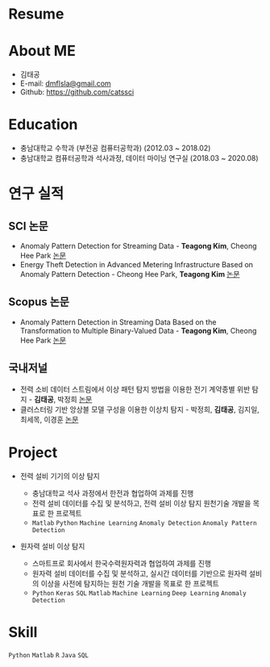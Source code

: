 # Resume

# About ME
- 김태공
- E-mail: dmflsla@gmail.com
- Github: https://github.com/catssci

# Education
- 충남대학교 수학과 (부전공 컴퓨터공학과) (2012.03 ~ 2018.02)
- 충남대학교 컴퓨터공학과 석사과정, 데이터 마이닝 연구실 (2018.03 ~ 2020.08)

# 연구 실적
## SCI 논문
- Anomaly Pattern Detection for Streaming Data - **Teagong Kim**, Cheong Hee Park [논문](https://www.sciencedirect.com/science/article/abs/pii/S0957417420300774)
- Energy Theft Detection in Advanced Metering Infrastructure Based on Anomaly Pattern Detection - Cheong Hee Park, **Teagong Kim** [논문](https://www.mdpi.com/1996-1073/13/15/3832)
## Scopus 논문
- Anomaly Pattern Detection in Streaming Data Based on the Transformation to Multiple Binary-Valued Data - **Teagong Kim**, Cheong Hee Park [논문](https://sciendo.com/pdf/10.2478/jaiscr-2022-0002)
## 국내저널
- 전력 소비 데이터 스트림에서 이상 패턴 탐지 방법을 이용한 전기 계약종별 위반 탐지 - **김태공**, 박정희 [논문](https://www.dbpia.co.kr/Journal/articleDetail?nodeId=NODE09338279)
- 클러스터링 기반 앙상블 모델 구성을 이용한 이상치 탐지 - 박정희, **김태공**, 김지일, 최세목, 이경훈 [논문](https://scienceon.kisti.re.kr/srch/selectPORSrchArticle.do?cn=JAKO201809355934119&dbt=NART)

# Project
- 전력 설비 기기의 이상 탐지
  - 충남대학교 석사 과정에서 한전과 협업하여 과제를 진행
  - 전력 설비 데이터를 수집 및 분석하고, 전력 설비 이상 탐지 원천기술 개발을 목표로 한 프로젝트
  - `Matlab` `Python` `Machine Learning` `Anomaly Detection` `Anomaly Pattern Detection`

- 원자력 설비 이상 탐지
  - 스마트프로 회사에서 한국수력원자력과 협업하여 과제를 진행
  - 원자력 설비 데이터를 수집 및 분석하고, 실시간 데이터를 기반으로 원자력 설비의 이상을 사전에 탐지하는 원천 기술 개발을 목표로 한 프로젝트
  - `Python` `Keras` `SQL` `Matlab` `Machine Learning` `Deep Learning` `Anomaly Detection`

# Skill
`Python` `Matlab` `R` `Java` `SQL`
